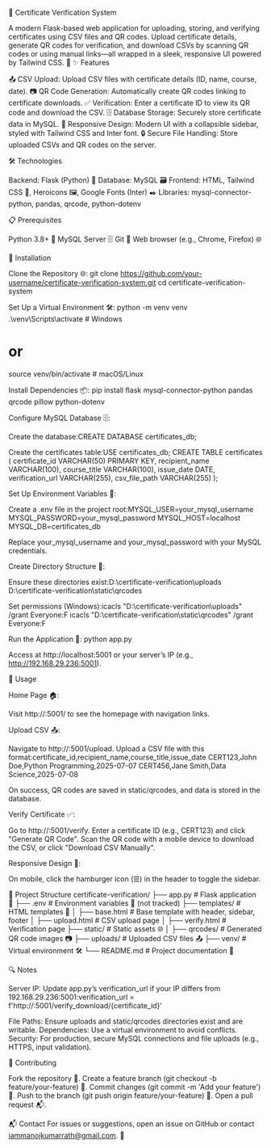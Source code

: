 📜 Certificate Verification System
    
A modern Flask-based web application for uploading, storing, and verifying certificates using CSV files and QR codes. Upload certificate details, generate QR codes for verification, and download CSVs by scanning QR codes or using manual links—all wrapped in a sleek, responsive UI powered by Tailwind CSS. 🚀
✨ Features

📤 CSV Upload: Upload CSV files with certificate details (ID, name, course, date).
📷 QR Code Generation: Automatically create QR codes linking to certificate downloads.
✅ Verification: Enter a certificate ID to view its QR code and download the CSV.
🗄️ Database Storage: Securely store certificate data in MySQL.
📱 Responsive Design: Modern UI with a collapsible sidebar, styled with Tailwind CSS and Inter font.
🔒 Secure File Handling: Store uploaded CSVs and QR codes on the server.

🛠️ Technologies

Backend: Flask (Python) 🐍
Database: MySQL 🗃️
Frontend: HTML, Tailwind CSS 🎨, Heroicons 🖼️, Google Fonts (Inter) ✒️
Libraries: mysql-connector-python, pandas, qrcode, python-dotenv

📋 Prerequisites

Python 3.8+ 🐍
MySQL Server 🗄️
Git 🌳
Web browser (e.g., Chrome, Firefox) 🌐

🚀 Installation

Clone the Repository 🌐:
git clone https://github.com/your-username/certificate-verification-system.git
cd certificate-verification-system


Set Up a Virtual Environment 🛠️:
python -m venv venv
.\venv\Scripts\activate  # Windows
# or
source venv/bin/activate  # macOS/Linux


Install Dependencies 📦:
pip install flask mysql-connector-python pandas qrcode pillow python-dotenv


Configure MySQL Database 🗄️:

Create the database:CREATE DATABASE certificates_db;


Create the certificates table:USE certificates_db;
CREATE TABLE certificates (
    certificate_id VARCHAR(50) PRIMARY KEY,
    recipient_name VARCHAR(100),
    course_title VARCHAR(100),
    issue_date DATE,
    verification_url VARCHAR(255),
    csv_file_path VARCHAR(255)
);




Set Up Environment Variables 🔧:

Create a .env file in the project root:MYSQL_USER=your_mysql_username
MYSQL_PASSWORD=your_mysql_password
MYSQL_HOST=localhost
MYSQL_DB=certificates_db


Replace your_mysql_username and your_mysql_password with your MySQL credentials.


Create Directory Structure 📂:

Ensure these directories exist:D:\certificate-verification\uploads
D:\certificate-verification\static\qrcodes


Set permissions (Windows):icacls "D:\certificate-verification\uploads" /grant Everyone:F
icacls "D:\certificate-verification\static\qrcodes" /grant Everyone:F




Run the Application 🚀:
python app.py


Access at http://localhost:5001 or your server’s IP (e.g., http://192.168.29.236:5001).



📖 Usage

Home Page 🏠:

Visit http://<your-ip>:5001/ to see the homepage with navigation links.


Upload CSV 📤:

Navigate to http://<your-ip>:5001/upload.
Upload a CSV file with this format:certificate_id,recipient_name,course_title,issue_date
CERT123,John Doe,Python Programming,2025-07-07
CERT456,Jane Smith,Data Science,2025-07-08


On success, QR codes are saved in static/qrcodes, and data is stored in the database.


Verify Certificate ✅:

Go to http://<your-ip>:5001/verify.
Enter a certificate ID (e.g., CERT123) and click "Generate QR Code".
Scan the QR code with a mobile device to download the CSV, or click "Download CSV Manually".


Responsive Design 📱:

On mobile, click the hamburger icon (☰) in the header to toggle the sidebar.



📂 Project Structure
certificate-verification/
├── app.py                  # Flask application 🐍
├── .env                    # Environment variables 🔧 (not tracked)
├── templates/              # HTML templates 📄
│   ├── base.html           # Base template with header, sidebar, footer
│   ├── upload.html         # CSV upload page
│   ├── verify.html         # Verification page
├── static/                 # Static assets 🌐
│   ├── qrcodes/            # Generated QR code images 📷
├── uploads/                # Uploaded CSV files 📤
├── venv/                   # Virtual environment 🛠️
└── README.md               # Project documentation 📜

🔍 Notes

Server IP: Update app.py’s verification_url if your IP differs from 192.168.29.236:5001:verification_url = f'http://<your-ip>:5001/verify_download/{certificate_id}'


File Paths: Ensure uploads and static/qrcodes directories exist and are writable.
Dependencies: Use a virtual environment to avoid conflicts.
Security: For production, secure MySQL connections and file uploads (e.g., HTTPS, input validation).

🤝 Contributing

Fork the repository 🍴.
Create a feature branch (git checkout -b feature/your-feature) 🌿.
Commit changes (git commit -m 'Add your feature') 📝.
Push to the branch (git push origin feature/your-feature) 🚀.
Open a pull request 📬.


📬 Contact
For issues or suggestions, open an issue on GitHub or contact  iammanojkumarrath@gmail.com. 💌
